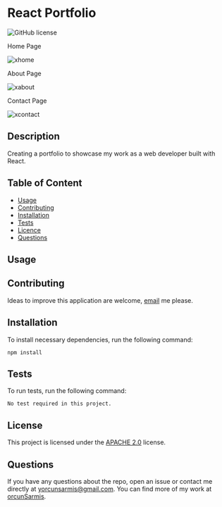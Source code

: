   # **React Portfolio**

  ![GitHub license](https://img.shields.io/badge/license-APACHE2.0-blue.svg)
  
  Home Page
  
  ![xhome](https://user-images.githubusercontent.com/79064464/182646055-0fca7aa5-7ff2-416e-9e19-dcb344b304dd.png)
  
  About Page
  
  ![xabout](https://user-images.githubusercontent.com/79064464/182646156-c68935db-eaae-45ea-ba5d-c42c4e972dc8.png)
  
  Contact Page
  
  ![xcontact](https://user-images.githubusercontent.com/79064464/182646296-a1432508-807e-4ccf-ba01-f2dd2e21e4c7.png)

  
  ## Description 
  
  Creating a portfolio to showcase my work as a web developer built with React.

  ## Table of Content

  * [Usage](#usage)
  * [Contributing](#contributing)
  * [Installation](#installation)
  * [Tests](#tests)
  * [Licence](#license)
  * [Questions](#questions)

  ## Usage

  

  ## Contributing

  Ideas to improve this application are welcome, [email](yorcunsarmis@gmail.com) me please.

  ## Installation

  To install necessary dependencies, run the following command:
  ```
  npm install
  ```
  ## Tests

  To run tests, run the following command:
  ```
  No test required in this project.
  ```
  ## License

   This project is licensed under the [APACHE 2.0](https://www.apache.org/licenses/LICENSE-2.0) license. 

  ## Questions

  If you have any questions about the repo, open an issue or contact me directly at yorcunsarmis@gmail.com. You can find more of my work at [orcunSarmis](https://github.com/orcunSarmis/).
